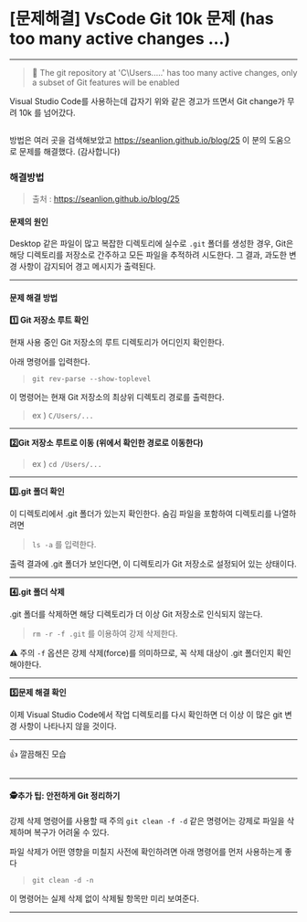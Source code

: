 <h1 id="문제해결-vscode-git-10k-문제-has-too-many-active-changes-">[문제해결] VsCode Git 10k 문제 (has too many active changes ...)</h1>
<hr />

<blockquote>
<p>🔴 The git repository at 'C\Users.....' 
has too many active changes, only a subset of Git features will be enabled</p>
</blockquote>
<p>Visual Studio Code를 사용하는데 갑자기 위와 같은 경고가 뜨면서 Git change가 무려 10k 를 넘어갔다.</p>
<p><img alt="" src="https://velog.velcdn.com/images/nuyhes/post/1e875ae2-5a26-46c0-8efe-dc18b8c8b27a/image.png" /></p>
<p>방법은 여러 곳을 검색해보았고 <a href="https://seanlion.github.io/blog/25">https://seanlion.github.io/blog/25</a> 이 분의 도움으로 문제를 해결했다. (감사합니다)</p>
<h3 id="해결방법">해결방법</h3>
<blockquote>
<p>출처 : <a href="https://seanlion.github.io/blog/25">https://seanlion.github.io/blog/25</a></p>
</blockquote>
<h4 id="문제의-원인">문제의 원인</h4>
<p>Desktop 같은 파일이 많고 복잡한 디렉토리에 실수로 <code>.git</code> 폴더를 생성한 경우, Git은 해당 디렉토리를 저장소로 간주하고 모든 파일을 추적하려 시도한다. 그 결과, 과도한 변경 사항이 감지되어 경고 메시지가 출력된다.</p>
<hr />

<h4 id="문제-해결-방법">문제 해결 방법</h4>
<p><strong>1️⃣ Git 저장소 루트 확인</strong></p>
<p>현재 사용 중인 Git 저장소의 루트 디렉토리가 어디인지 확인한다.</p>
<p>아래 명령어를 입력한다.</p>
<blockquote>
<p><code>git rev-parse --show-toplevel</code></p>
</blockquote>
<p>이 명령어는 현재 Git 저장소의 최상위 디렉토리 경로를 출력한다. </p>
<blockquote>
<p>ex ) <code>C/Users/...</code></p>
</blockquote>
<hr />

<p><strong>2️⃣Git 저장소 루트로 이동 (위에서 확인한 경로로 이동한다)</strong></p>
<blockquote>
<p>ex ) <code>cd /Users/...</code></p>
</blockquote>
<hr />

<p><strong>3️⃣.git 폴더 확인</strong></p>
<p>이 디렉토리에서 .git 폴더가 있는지 확인한다. 숨김 파일을 포함하여 디렉토리를 나열하려면 </p>
<blockquote>
<p><code>ls -a</code> 를 입력한다.</p>
</blockquote>
<p>출력 결과에 .git 폴더가 보인다면, 이 디렉토리가 Git 저장소로 설정되어 있는 상태이다.</p>
<hr />

<p><strong>4️⃣.git 폴더 삭제</strong></p>
<p>.git 폴더를 삭제하면 해당 디렉토리가 더 이상 Git 저장소로 인식되지 않는다. </p>
<blockquote>
<p><code>rm -r -f .git</code> 를 이용하여 강제 삭제한다.</p>
</blockquote>
<p>⚠️ 주의 <code>-f</code> 옵션은 강제 삭제(force)를 의미하므로, 꼭 삭제 대상이 .git 폴더인지 확인해야한다.</p>
<hr />

<p><strong>5️⃣문제 해결 확인</strong></p>
<p>이제 Visual Studio Code에서 작업 디렉토리를 다시 확인하면 더 이상 이 많은 git 변경 사항이 나타나지 않을 것이다.</p>
<hr />

<p>👍 깔끔해진 모습</p>
<p><img alt="" src="https://velog.velcdn.com/images/nuyhes/post/a934c854-7dc9-44b0-a7fd-8cc145e0c1e7/image.png" /></p>
<hr />


<h4 id="🕵️추가-팁-안전하게-git-정리하기">🕵️추가 팁: 안전하게 Git 정리하기</h4>
<p>강제 삭제 명령어를 사용할 때 주의
<code>git clean -f -d</code> 같은 명령어는 강제로 파일을 삭제하며 복구가 어려울 수 있다.</p>
<p>파일 삭제가 어떤 영향을 미칠지 사전에 확인하려면 아래 명령어를 먼저 사용하는게 좋다</p>
<blockquote>
<p><code>git clean -d -n</code></p>
</blockquote>
<p>이 명령어는 실제 삭제 없이 삭제될 항목만 미리 보여준다.</p>
<hr />